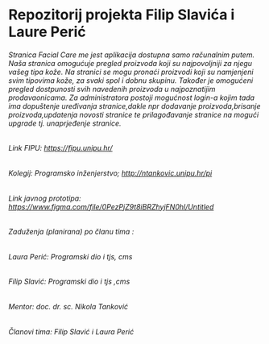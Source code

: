 # Repozitorij projekta Filip Slavića i Laure Perić

###### Stranica Facial Care me jest aplikacija dostupna samo računalnim putem. Naša stranica omogućuje pregled proizvoda koji su najpovoljniji za njegu vašeg tipa kože. Na stranici se mogu pronaći proizvodi koji su namjenjeni svim tipovima kože, za svaki spol i dobnu skupinu. Također je omogućeni pregled dostpunosti svih navedenih proizvoda u najpoznatijim prodavaonicama. Za administratora postoji mogućnost login-a kojim tada ima dopuštenje uređivanja stranice,dakle npr dodavanje proizvoda,brisanje proizvoda,updatenja novosti stranice te prilagođavanje stranice na mogući upgrade tj. unaprjeđenje stranice.

###### Link FIPU: https://fipu.unipu.hr/

###### Kolegij: Programsko inženjerstvo; http://ntankovic.unipu.hr/pi

###### Link javnog prototipa: https://www.figma.com/file/0PezPjZ9t8iBRZhyjFN0hl/Untitled

###### Zaduženja (planirana) po članu tima :

###### Laura Perić: Programski dio i tjs, cms

###### Filip Slavić: Programski dio i tjs ,cms

###### Mentor: doc. dr. sc. Nikola Tanković

###### Članovi tima: Filip Slavić i Laura Perić
